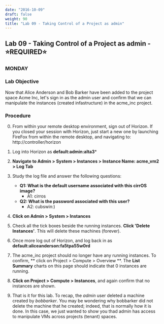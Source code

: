 ```yaml
---
date: "2016-10-09"
draft: false
weight: 90
title: "Lab 09 - Taking Control of a Project as admin"
---
```


## Lab 09 - Taking Control of a Project as admin - &#x2B50;REQUIRED&#x2B50;

### MONDAY

### Lab Objective

Now that Alice Anderson and Bob Barker have been added to the project space Acme Inc, let's sign in as the admin user and confirm that we can manipulate the instances (created infastructure) in the acme_inc project.

### Procedure

0. From within your remote desktop environment, sign out of Horizon. If you closed your session with Horizon, just start a new one by launching FireFox from within the remote desktop, and navigating to: http://controller/horizon

0. Log into Horizon as **default:admin:alta3***

0. **Navigate to Admin > System > Instances > Instance Name: acme_vm2 > Log Tab**

0. Study the log file and answer the following questions:
    - **Q1: What is the default username associated with this cirrOS image?**
      - A1: cirros
    - **Q2: What is the password associated with this user?**
      - A2: cubswin:)
    
0. **Click on Admin > System > Instances**

0. Check all the tick boxes beside the running instances. **Click  'Delete Instances'**. This will delete these machines (forever).

0. Once more log out of Horizon, and log back in as **default:aliceanderson:fa5tpa55w0rd**

0. The acme_inc project should no longer have any running instances. To confirm, ** click on Project > Compute > Overview **. The **List Summary** charts on this page should indicate that 0 instances are running.

0. **Click on Project > Compute > Instances**, and again confirm that no instances are shown. 

0. That is it for this lab. To recap, the *admin* user deleted a machine created by *bobbarker*. You may be wondering why bobbarker did not delete the machine that he created; indeed, that is normally how it is done. In this case, we just wanted to show you thad admin has access to manipulate VMs across projects (tenant) spaces.

